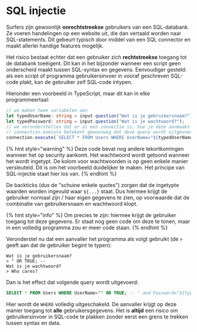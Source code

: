 # SQL injectie
Surfers zijn gewoonlijk **onrechtstreekse** gebruikers van een SQL-databank. Ze voeren handelingen op een website uit, die dan vertaald worden naar SQL-statements. Dit gebeurt typisch door middel van een SQL connector en maakt allerlei handige features mogelijk.

Het risico bestaat echter dat een gebruiker zich **rechtstreekse** toegang tot de databank toeëigent. Dit kan in het bijzonder wanneer een script geen onderscheid maakt tussen SQL-syntax en gegevens. Eenvoudiger gesteld: als een script of programma gebruikersinvoer in vooraf geschreven SQL-code plakt, kan de gebruiker zelf SQL-code intypen.

Hieronder een voorbeeld in TypeScript, maar dit kan in elke programmeertaal:

```typescript
// we maken twee variabelen aan
let typedUserName: string = input.question("Wat is je gebruikersnaam?");
let typedPassword: string = input.question("Wat is je wachtwoord?");
// we veronderstellen dat er al een connectie is, hoe je deze aanmaakt is hier niet belangrijk
// connection.execute betekent gewoonweg dat deze query wordt uitgevoerd
connection.execute(`SELECT * FROM Users WHERE UserName="${typedUserName}" and Password="${typedPassword}"`);
```

{% hint style="warning" %}
Deze code bevat nog andere tekortkomingen wanneer het op security aankomt. Het wachtwoord wordt getoond wanneer het wordt ingetypt. De kolom voor wachtwoorden is op geen enkele manier versleuteld. Dit is om het voorbeeld duidelijker te maken. Het principe van SQL-injectie staat hier los van.
{% endhint %}

De backticks (dus de "schuine enkele quotes") zorgen dat de ingetypte waarden worden ingevuld waar `${...}` staat. Dus hiermee krijgt de gebruiker normaal zijn / haar eigen gegevens te zien, op voorwaarde dat de combinatie van gebruikersnaam en wachtwoord klopt.

{% hint style="info" %}
Om precies te zijn: hiermee krijgt de gebruiker toegang tot deze gegevens. Er staat nog geen code om deze te tonen, maar in een volledig programma zou er meer code staan.
{% endhint %}

Veronderstel nu dat een aanvaller het programma als volgt gebruikt (de `>` geeft aan dat de gebruiker begint te typen):

```text
Wat is je gebruikersnaam?
> " OR TRUE; -- 
Wat is je wachtwoord?
> Who cares?
```

Dan is het effect dat volgende query wordt uitgevoerd:

```sql
SELECT * FROM Users WHERE UserName="" OR TRUE; -- " and Password="${typedPassword}"
```

Hier wordt de `WHERE` volledig uitgeschakeld. De aanvaller krijgt op deze manier toegang tot **alle** gebruikersgegevens. Het is **altijd** een risico om gebruikersinvoer in SQL-code te plakken zonder eerst een grens te trekken tussen syntax en data.
